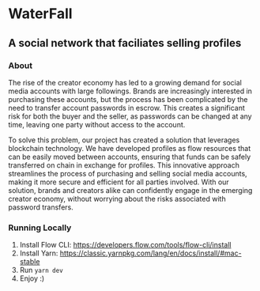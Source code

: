 # WaterFall
## A social network that faciliates selling profiles

### About
The rise of the creator economy has led to a growing demand for social media accounts with large followings. Brands are increasingly interested in purchasing these accounts, but the process has been complicated by the need to transfer account passwords in escrow. This creates a significant risk for both the buyer and the seller, as passwords can be changed at any time, leaving one party without access to the account.

To solve this problem, our project has created a solution that leverages blockchain technology. We have developed profiles as flow resources that can be easily moved between accounts, ensuring that funds can be safely transferred on chain in exchange for profiles. This innovative approach streamlines the process of purchasing and selling social media accounts, making it more secure and efficient for all parties involved. With our solution, brands and creators alike can confidently engage in the emerging creator economy, without worrying about the risks associated with password transfers.

### Running Locally
1. Install Flow CLI: https://developers.flow.com/tools/flow-cli/install
2. Install Yarn: https://classic.yarnpkg.com/lang/en/docs/install/#mac-stable
3. Run `yarn dev`
4. Enjoy :)
